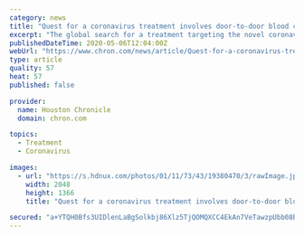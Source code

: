 ```yaml
---
category: news
title: "Quest for a coronavirus treatment involves door-to-door blood collection and a llama named Winter"
excerpt: "The global search for a treatment targeting the novel coronavirus has led to an unlikely potential savior: a cocoa-colored llama named Winter, whose blood could hold a weapon to blunt the virus. She lives at a research farm in Belgium with about 130 other llamas and alpacas."
publishedDateTime: 2020-05-06T12:04:00Z
webUrl: "https://www.chron.com/news/article/Quest-for-a-coronavirus-treatment-involves-15250095.php"
type: article
quality: 57
heat: 57
published: false

provider:
  name: Houston Chronicle
  domain: chron.com

topics:
  - Treatment
  - Coronavirus

images:
  - url: "https://s.hdnux.com/photos/01/11/73/43/19380470/3/rawImage.jpg"
    width: 2048
    height: 1366
    title: "Quest for a coronavirus treatment involves door-to-door blood collection and a llama named Winter"

secured: "a+YTQH0Bfs3UIDlenLaBgSolkbj86Xlz5TjQOMQXCC4EkAn7VeTawzpUbb08B8ZhTtyMjROztW7xnwzWSCvKp7NFr9VDo7LXgQ0aTgbExsJOGfBnzts7HhUmZbrcjsTPXn2uDA2Wn0qLZOV7BuN3VuQ1KmmSafy/2CYt/nQkOso1T1KDwpr2Eu+6G88XWsnp3VSAfFiFi4DSvMoZbfOgLQTk4pdfwJd6pbNb8RSaOTfvyjh6vG0s4+roH4a/nSdgpGf9tlVkM88RU9u9MKwTHrSCbsDeqvHHkJeP/i20sLd+gKMM64WbAKcildVxjzyNMsigxITG5ronlmqBG8J6QNtS704+Or+nYvtGfBXLOwiQ1gRV86eeEmXgjcyStov1dhT2eIS3IdMscxclvSl2KAegD8HxBKqEwnF4ayMSEuscFSfDJcKw4dItQrZyB609soPGfWTG7DK1xfkzYzb9JMz+/AfMq4FDA1tySLDevCk=;nvZYwhNa2JR1j1AZvSK6Hg=="
---
```


